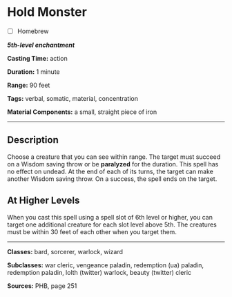 # Hold Monster

- [ ] Homebrew

***5th-level enchantment***

**Casting Time:** action

**Duration:** 1 minute

**Range:** 90 feet

**Tags:** verbal, somatic, material, concentration

**Material Components:** a small, straight piece of iron

---

## Description
Choose a creature that you can see within range.
The target must succeed on a Wisdom saving throw or be **paralyzed** for the duration.
This spell has no effect on undead.
At the end of each of its turns, the target can make another Wisdom saving throw.
On a success, the spell ends on the target.

## At Higher Levels
When you cast this spell using a spell slot of 6th level or higher, you can target one additional creature for each slot level above 5th.
The creatures must be within 30 feet of each other when you target them.

---

**Classes:** bard, sorcerer, warlock, wizard

**Subclasses:** war cleric, vengeance paladin, redemption (ua) paladin, redemption paladin, lolth (twitter) warlock, beauty (twitter) cleric

**Sources:** PHB, page 251
